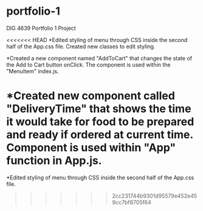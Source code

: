 # portfolio-1
DIG 4639 Portfolio 1 Project 

<<<<<<< HEAD
*Edited styling of menu through CSS inside the second half of the App.css file. Created new classes to edit styling.

*Created a new component named "AddToCart" that changes the state of the Add to Cart button onClick. The component is used within the "MenuItem" index.js.

*Created new component called "DeliveryTime" that shows the time it would take for food to be prepared and ready if ordered at current time. Component is used within "App" function in App.js.
=======
*Edited styling of menu through CSS inside the second half of the App.css file.
>>>>>>> 2cc231744b9301d95579e452e459cc7bf8705f64
